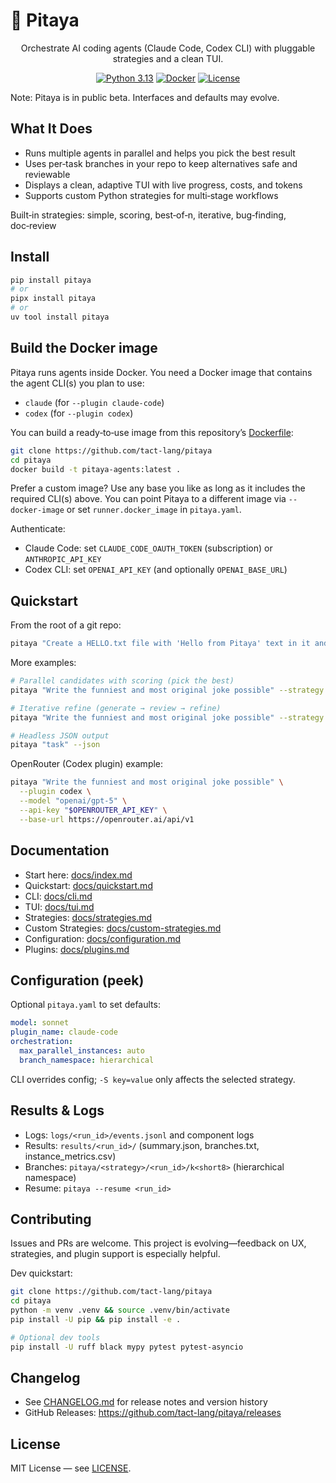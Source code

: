 # 🎯 Pitaya

<div align="center">

Orchestrate AI coding agents (Claude Code, Codex CLI) with pluggable strategies and a clean TUI.

[![Python 3.13](https://img.shields.io/badge/python-3.13-blue.svg)](https://www.python.org/downloads/)
[![Docker](https://img.shields.io/badge/docker-required-blue.svg)](https://www.docker.com/)
[![License](https://img.shields.io/badge/license-MIT-green.svg)](LICENSE)

</div>

Note: Pitaya is in public beta. Interfaces and defaults may evolve.

## What It Does

- Runs multiple agents in parallel and helps you pick the best result
- Uses per‑task branches in your repo to keep alternatives safe and reviewable
- Displays a clean, adaptive TUI with live progress, costs, and tokens
- Supports custom Python strategies for multi‑stage workflows

Built‑in strategies: simple, scoring, best‑of‑n, iterative, bug‑finding, doc‑review

## Install

```bash
pip install pitaya
# or
pipx install pitaya
# or
uv tool install pitaya
```

## Build the Docker image

Pitaya runs agents inside Docker. You need a Docker image that contains the agent CLI(s) you plan to use:

- `claude` (for `--plugin claude-code`)
- `codex` (for `--plugin codex`)

You can build a ready‑to‑use image from this repository’s [Dockerfile](./Dockerfile):

```bash
git clone https://github.com/tact-lang/pitaya
cd pitaya
docker build -t pitaya-agents:latest .
```

Prefer a custom image? Use any base you like as long as it includes the required CLI(s) above. You can point Pitaya to a different image via `--docker-image` or set `runner.docker_image` in `pitaya.yaml`.

Authenticate:

- Claude Code: set `CLAUDE_CODE_OAUTH_TOKEN` (subscription) or `ANTHROPIC_API_KEY`
- Codex CLI: set `OPENAI_API_KEY` (and optionally `OPENAI_BASE_URL`)

## Quickstart

From the root of a git repo:

```bash
pitaya "Create a HELLO.txt file with 'Hello from Pitaya' text in it and commit it"
```

More examples:

```bash
# Parallel candidates with scoring (pick the best)
pitaya "Write the funniest and most original joke possible" --strategy best-of-n -S n=5

# Iterative refine (generate → review → refine)
pitaya "Write the funniest and most original joke possible" --strategy iterative -S iterations=3

# Headless JSON output
pitaya "task" --json
```

OpenRouter (Codex plugin) example:

```bash
pitaya "Write the funniest and most original joke possible" \
  --plugin codex \
  --model "openai/gpt-5" \
  --api-key "$OPENROUTER_API_KEY" \
  --base-url https://openrouter.ai/api/v1
```

## Documentation

- Start here: [docs/index.md](docs/index.md)
- Quickstart: [docs/quickstart.md](docs/quickstart.md)
- CLI: [docs/cli.md](docs/cli.md)
- TUI: [docs/tui.md](docs/tui.md)
- Strategies: [docs/strategies.md](docs/strategies.md)
- Custom Strategies: [docs/custom-strategies.md](docs/custom-strategies.md)
- Configuration: [docs/configuration.md](docs/configuration.md)
- Plugins: [docs/plugins.md](docs/plugins.md)

## Configuration (peek)

Optional `pitaya.yaml` to set defaults:

```yaml
model: sonnet
plugin_name: claude-code
orchestration:
  max_parallel_instances: auto
  branch_namespace: hierarchical
```

CLI overrides config; `-S key=value` only affects the selected strategy.

## Results & Logs

- Logs: `logs/<run_id>/events.jsonl` and component logs
- Results: `results/<run_id>/` (summary.json, branches.txt, instance_metrics.csv)
- Branches: `pitaya/<strategy>/<run_id>/k<short8>` (hierarchical namespace)
- Resume: `pitaya --resume <run_id>`

## Contributing

Issues and PRs are welcome. This project is evolving—feedback on UX, strategies, and plugin support is especially helpful.

Dev quickstart:

```bash
git clone https://github.com/tact-lang/pitaya
cd pitaya
python -m venv .venv && source .venv/bin/activate
pip install -U pip && pip install -e .

# Optional dev tools
pip install -U ruff black mypy pytest pytest-asyncio
```

## Changelog

- See [CHANGELOG.md](CHANGELOG.md) for release notes and version history
- GitHub Releases: https://github.com/tact-lang/pitaya/releases

## License

MIT License — see [LICENSE](LICENSE).
